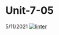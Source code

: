 # Unit-7-05
5/11/2021
[![linter](https://github.com/3verett/Unit-7-05/workflows/linter/badge.svg)](https://github.com/marketplace/actions/super-linter)

